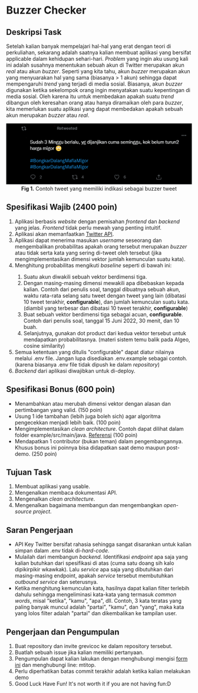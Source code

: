 # Buzzer Checker

## Deskripsi Task
Setelah kalian banyak mempelajari hal-hal yang erat dengan teori di perkuliahan, sekarang adalah saatnya kalian membuat aplikasi yang bersifat applicable dalam kehidupan sehari-hari. *Problem* yang ingin aku usung kali ini adalah susahnya menentukan sebuah akun di Twitter merupakan akun *real* atau akun *buzzer*. Seperti yang kita tahu, akun *buzzer* merupakan akun yang menyuarakan hal yang sama (biasanya > 1 akun) sehingga dapat mempengaruhi *trend* yang terjadi di media sosial. Biasanya, akun *buzzer* digunakan ketika sekelompok orang ingin menyatakan suatu kepentingan di media sosial. Oleh karena itu untuk membedakan apakah suatu *trend* dibangun oleh keresahan orang atau hanya diramaikan oleh para *buzzer*, kita memerlukan suatu aplikasi yang dapat membedakan apakah sebuah akun merupakan *buzzer* atau *real*.

<div align=center>
<img src="./img/example1.PNG">
<br>
  <b>Fig 1.</b> Contoh tweet yang memiliki indikasi sebagai buzzer tweet
<br>
</div>

## Spesifikasi Wajib (2400 poin)
<ol>
  <li>Aplikasi berbasis <i>website</i> dengan pemisahan <i>frontend</i> dan <i>backend</i> yang jelas. <i>Frontend</i> tidak perlu mewah yang penting intuitif.</li>
  <li>Aplikasi akan memanfaatkan <a href=https://developer.twitter.com/en/docs/twitter-api>Twitter API</a>.</li>
  <li>Aplikasi dapat menerima masukan <i>username</i> seseorang dan mengembalikan probabilitas apakah orang tersebut merupakan <i>buzzer</i> atau tidak serta kata yang sering di-tweet oleh tersebut (jika mengimplementasikan dimensi vektor jumlah kemunculan suatu kata).</li>
  <li>Menghitung probabilitas mengikuti <i>baseline</i> seperti di bawah ini:</li>
  <ol>
    <li>Suatu akun diwakili sebuah vektor berdimensi tiga.</li>
    <li>Dengan masing-masing dimensi mewakili apa dibebaskan kepada kalian. Contoh dari penulis soal, tanggal dibuatnya sebuah akun, waktu rata-rata selang satu tweet dengan tweet yang lain (dibatasi 10 tweet terakhir, <b>configurable</b>), dan jumlah kemunculan suatu kata. (diambil yang terbesar dan dibatasi 10 tweet terakhir, <b>configurable</b>)</li>
    <li>Buat sebuah vektor berdimensi tiga sebagai acuan, <b>configurable</b>. Contoh dari penulis soal, tanggal 15 Juni 2022, 30 menit, dan 10 buah.</li>
    <li>Selanjutnya, gunakan dot product dari kedua vektor tersebut untuk mendapatkan probabilitasnya. (materi sistem temu balik pada Algeo, cosine similarity)</li>
   </ol>
  <li>Semua ketentuan yang ditulis "configurable" dapat diatur nilainya melalui .env file. Jangan lupa disediakan .env.example sebagai contoh. (karena biasanya .env file tidak dipush ke dalam <i>repository</i>)</li>
  <li><i>Backend</i> dari aplikasi diwajibkan untuk di-deploy.</li>
</ol>

## Spesifikasi Bonus (600 poin)
<ul>
  <li>Menambahkan atau merubah dimensi vektor dengan alasan dan pertimbangan yang valid. (150 poin)</li>
  <li>Usung 1 ide tambahan (lebih juga boleh sich) agar algoritma pengecekkan menjadi lebih baik. (100 poin)</li>
  <li>Mengimplementasikan <i>clean architecture</i>. Contoh dapat dilihat dalam folder example/src/main/java. <a href="https://betterprogramming.pub/the-clean-architecture-beginners-guide-e4b7058c1165">Referensi</a> (100 poin)</li>
  <li>Mendapatkan 1 contributor (bukan teman) dalam pengembangannya. Khusus bonus ini poinnya bisa didapatkan saat demo maupun post-demo. (250 poin)</li>
</ul>

## Tujuan Task
<ol>
  <li>Membuat aplikasi yang usable.</li>
  <li>Mengenalkan membaca dokumentasi API.</li>
  <li>Mengenalkan <i>clean architecture</i>.</li>
  <li>Mengenalkan bagaimana membangun dan mengembangkan <i>open-source project</i>.</li>
</ol>

## Saran Pengerjaan
<ul>
  <li>API Key Twitter bersifat rahasia sehingga sangat disarankan untuk kalian simpan dalam .env tidak di-<i>hard-code</i>.</li>
  <li>Mulailah dari membangun <i>backend</i>. Identifikasi <i>endpoint</i> apa saja yang kalian butuhkan dari spesifikasi di atas (cuma satu doang sih kalo dipikirpikir wkawkak). Lalu <i>service</i> apa saja yang dibutuhkan dari masing-masing endpoint, apakah <i>service</i> tersebut membutuhkan <i>outbound service</i> dan seterusnya. </li>
  <li>Ketika menghitung kemunculan kata, hasilnya dapat kalian filter terlebih dahulu sehingga mengeliminasi kata-kata yang termasuk <em>common words</em>, misal "ketika", "kamu", "apa", dll. Contoh, 3 kata teratas yang paling banyak muncul adalah "partai", "kamu", dan "yang", maka kata yang lolos filter adalah "partai" dan dikembalikan ke tampilan user.</li>
</ul>

## Pengerjaan dan Pengumpulan
<ol>
  <li>Buat repository dan invite grevicoc ke dalam repository tersebut.</li>
  <li>Buatlah sebuah issue jika kalian memiliki pertanyaan.</li>
  <li>Pengumpulan dapat kalian lakukan dengan menghubungi mengisi <a href="https://docs.google.com/forms/d/e/1FAIpQLSes4nTI-vuL3IsVAqRPet2ongHGtm0hU5A8UCBnL012vmvwXA/viewform?usp=sf_link">form ini</a> dan menghubungi line: mtitop.</li>
  <li>Perlu diperhatikan batas commit terakhir adalah ketika kalian melakukan demo</li>
  <li>Good Luck Have Fun! It's not worth it if you are not having fun:D</li>
</ol>
